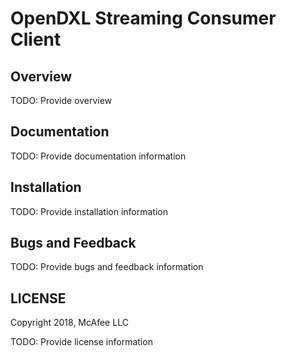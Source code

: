 # OpenDXL Streaming Consumer Client

## Overview

TODO: Provide overview

## Documentation

TODO: Provide documentation information

## Installation

TODO: Provide installation information

## Bugs and Feedback

TODO: Provide bugs and feedback information

## LICENSE

Copyright 2018, McAfee LLC

TODO: Provide license information
